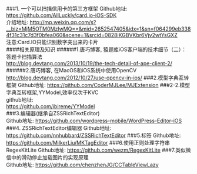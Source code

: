 ###1. 一个可以扫描信用卡的第三方框架
Github地址:
https://github.com/AllLuckly/card.io-iOS-SDK   
介绍地址: http://mp.weixin.qq.com/s?__biz=MjM5OTM0MzIwMQ==&mid=2652547405&idx=1&sn=f064299eb3384f31c31c7d3f0bfea060&scene=1&srcid=0828iKGBVKbr6Vjv2wtYsGXZ  
注意:Card.IO只能识别数字突出来的卡片  
####相关原理及知识
######1.唐巧博客, 猿题库iOS客户端的技术细节（二）：答题卡扫描算法  
http://blog.devtang.com/2013/10/19/the-tech-detail-of-ape-client-2/
######2.唐巧博客, 在MacOS和iOS系统中使用OpenCV  
http://blog.devtang.com/2012/10/27/use-opencv-in-ios/
###2.模型字典互转框架
Github地址: 
https://github.com/CoderMJLee/MJExtension
###2-2.模型字典互转框架,YYModel,效率仅次于KVC  
github地址:  
https://github.com/ibireme/YYModel  
###3.编辑器(继承自ZSSRichTextEditor)  
Github地址:
https://github.com/wordpress-mobile/WordPress-Editor-iOS
###4. ZSSRichTextEditor编辑器
Github地址:
https://github.com/nnhubbard/ZSSRichTextEditor
###5.标签
Github地址:
https://github.com/MilkerLiu/MKTagEditor
###6.使用正则处理字符串RegexKitLite
Github地址:
https://github.com/wezm/RegexKitLite
###7.类似微信中的滑动停止加载图片的实现原理  
Github地址:
https://github.com/chenzhenJG/CCTableViewLazy  